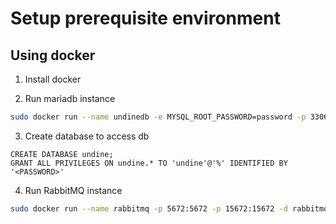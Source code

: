# Setup prerequisite environment

## Using docker

1. Install docker

2. Run mariadb instance

```bash
sudo docker run --name undinedb -e MYSQL_ROOT_PASSWORD=password -p 3306:3306 -d mariadb:latest
```

3. Create database to access db

```mysql
CREATE DATABASE undine;
GRANT ALL PRIVILEGES ON undine.* TO 'undine'@'%' IDENTIFIED BY '<PASSWORD>'
```

4. Run RabbitMQ instance

```bash
sudo docker run --name rabbitmq -p 5672:5672 -p 15672:15672 -d rabbitmq:management
```

